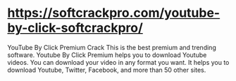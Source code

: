 # https://softcrackpro.com/youtube-by-click-softcrackpro/
YouTube By Click Premium Crack This is the best premium and trending software. Youtube By Click Premium helps you to download Youtube videos. You can download your video in any format you want. It helps you to download Youtube, Twitter, Facebook, and more than 50 other sites.
